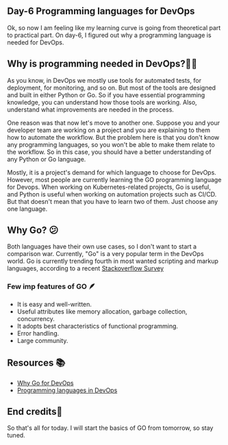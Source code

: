 ## Day-6 Programming languages for DevOps

Ok, so now I am feeling like my learning curve is going from theoretical part to practical part. On day-6, I figured out why a programming language is needed for DevOps.

## Why is programming needed in DevOps?🤷‍♂️
As you know, in DevOps we mostly use tools for automated tests, for deployment, for monitoring, and so on. But most of the tools are designed and built in either Python or Go. So if you have essential programming knowledge, you can understand how those tools are working. Also, understand what improvements are needed in the process.

One reason was that now let's move to another one. Suppose you and your developer team are working on a project and you are explaining to them how to automate the workflow. But the problem here is that you don't know any programming languages, so you won't be able to make them relate to the workflow. So in this case, you should have a better understanding of any Python or Go language.

Mostly, it is a project's demand for which language to choose for DevOps. However, most people are currently learning the GO programming language for Devops. When working on Kubernetes-related projects, Go is useful, and Python is useful when working on automation projects such as CI/CD. But that doesn't mean that you have to learn two of them. Just choose any one language.

## Why Go? 😕
Both languages have their own use cases, so I don't want to start a comparison war. Currently, "Go" is a very popular term in the DevOps world. Go is currently trending fourth in most wanted scripting and markup languages, according to a recent [Stackoverflow Survey](https://bit.ly/3flv3a0)

 ### Few imp features of GO 🪶
- It is easy and well-written.
- Useful attributes like memory allocation, garbage collection, concurrency.
- It adopts best characteristics of functional programming.
- Error handling.
- Large community.

## Resources 📚
- [Why Go for DevOps](https://thechief.io/c/editorial/why-golang-is-widely-used-in-the-devops-and-cloud-native-space/#:~:text=Go%20is%20good%20and%20often,of%20Go%20libraries%20consisting%20of)
- [ Programming languages in DevOps](https://www.techtarget.com/searchitoperations/tip/Important-DevOps-engineer-programming-languages-to-learn#:~:text=DevOps%20engineers%20should%20understand%20object,the%20programming%20language's%20included%20libraries.)

## End credits👋
So that's all for today. I will start the basics of GO from tomorrow, so stay tuned.
